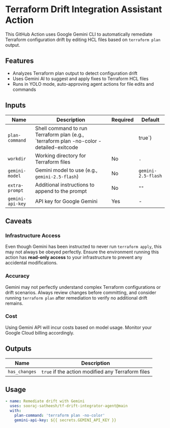 # Terraform Drift Integration Assistant Action

This GitHub Action uses Google Gemini CLI to automatically remediate Terraform configuration drift by editing HCL files based on `terraform plan` output.

## Features

- Analyzes Terraform plan output to detect configuration drift
- Uses Gemini AI to suggest and apply fixes to Terraform HCL files
- Runs in YOLO mode, auto-approving agent actions for file edits and commands


## Inputs

| Name          | Description                                                                 | Required | Default |
|---------------|-----------------------------------------------------------------------------|----------|---------|
| `plan-command`| Shell command to run Terraform plan (e.g., `terraform plan -no-color -detailed-exitcode || true`) | Yes | - |
| `workdir`     | Working directory for Terraform files                                       | No      | `.`   |
| `gemini-model`| Gemini model to use (e.g., `gemini-2.5-flash`)                              | No      | `gemini-2.5-flash` |
| `extra-prompt`| Additional instructions to append to the prompt                              | No      | `""`  |
| `gemini-api-key` | API key for Google Gemini                                                  | Yes     | -     |

## Caveats

### Infrastructure Access

Even though Gemini has been instructed to never run `terraform apply`, this may not always be obeyed perfectly. Ensure the environment running this action has **read-only access** to your infrastructure to prevent any accidental modifications.

### Accuracy

Gemini may not perfectly understand complex Terraform configurations or drift scenarios. Always review changes before committing, and consider running `terraform plan` after remediation to verify no additional drift remains.

### Cost

Using Gemini API will incur costs based on model usage. Monitor your Google Cloud billing accordingly.


## Outputs

| Name          | Description                                                                 |
|---------------|-----------------------------------------------------------------------------|
| `has_changes` | `true` if the action modified any Terraform files                            |

## Usage

```yaml
- name: Remediate drift with Gemini
  uses: sooraj-satheesh/tf-drift-integrator-agent@main
  with:
    plan-command: 'terraform plan -no-color'
    gemini-api-key: ${{ secrets.GEMINI_API_KEY }}
```


